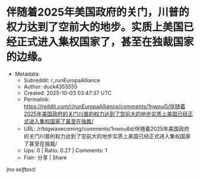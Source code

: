 # 伴随着2025年美国政府的关门，川普的权力达到了空前大的地步。实质上美国已经正式进入集权国家了，甚至在独裁国家的边缘。

- Metadata:
  - Subreddit: r_runEuropaAlliance
  - Author: duck4355555
  - Created: 2025-10-03 03:47:37 UTC
  - Permalink: https://reddit.com/r/runEuropaAlliance/comments/1nwouj5/伴随着2025年美国政府的关门川普的权力达到了空前大的地步实质上美国已经正式进入集权国家了甚至在独裁/
  - URL: /r/bigwavecoming/comments/1nwou6d/伴随着2025年美国政府的关门川普的权力达到了空前大的地步实质上美国已经正式进入集权国家了甚至在独裁/
  - Ups: 0 | Ratio: 0.27 | Comments: 1
  - Flair: 分享 | Share

_(no selftext)_
